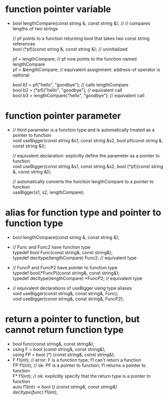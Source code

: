 # function pointer variable
- bool lengthCompare(const string &, const string &); // // compares lengths of two strings<br>

  // pf points to a function returning bool that takes two const string references<br>
  bool (*pf)(const string &, const string &); // uninitialized<br>

  pf = lengthCompare; // pf now points to the function named lengthCompare<br>
  pf = &lengthCompare; // equivalent assignment: address-of operator is optional<br>

  bool b1 = pf("hello", "goodbye"); // calls lengthCompare<br>
  bool b2 = (*pf)("hello", "goodbye"); // equivalent call<br>
  bool b3 = lengthCompare("hello", "goodbye"); // equivalent call<br>

# function pointer parameter
- // third parameter is a function type and is automatically treated as a pointer to function<br>
  void useBigger(const string &s1, const string &s2, bool pf(const string &, const string &));<br>

  // equivalent declaration: explicitly define the parameter as a pointer to function<br>
  void useBigger(const string &s1, const string &s2, bool (*pf)(const string &, const string &));<br>

  // automatically converts the function lengthCompare to a pointer to function<br>
  useBigger(s1, s2, lengthCompare);<br>

# alias for function type and pointer to function type
- bool lengthCompare(const string &, const string &);

- // Func and Func2 have function type<br>
  typedef bool Func(const string&, const string&);<br>
  typedef decltype(lengthCompare) Func2; // equivalent type<br>

- // FuncP and FuncP2 have pointer to function type<br>
  typedef bool(*FuncP)(const string&, const string&);<br>
  typedef decltype(lengthCompare) *FuncP2; // equivalent type<br>

- // equivalent declarations of useBigger using type aliases<br>
  void useBigger(const string&, const string&, Func);<br>
  void useBigger(const string&, const string&, FuncP2);<br>

# return a pointer to function, but cannot return function type
- bool func(const string&, const string&);
- using F = bool (const string&, const string&); <br>
  using FP = bool (*) (const string&, const string&); <br>
- F f1(int); // error: F is a function type; f1 can't return a function<br>
  FP f1(int); // ok: PF is a pointer to function; f1 returns a pointer to function<br>
  F* f1(int); // ok: explicitly specify that the return type is a pointer to function<br>
  auto f1(int) -> bool (*) (const string&, const string&) <br>
  decltype(func)* f1(int); <br>
